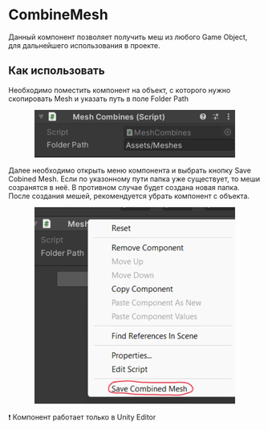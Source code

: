 # CombineMesh

Данный компонент позволяет получить меш из любого Game Object, для дальнейшего использования в проекте.

## Как использовать 

Необходимо поместить компонент на объект, с которого нужно скопировать Mesh и указать путь  в поле Folder Path

<p align = center>
<img width="400" src="image/image-1.png">
</p>

Далее необходимо открыть меню компонента и выбрать кнопку Save Cobined Mesh. Если по указонному пути папка уже существует, то меши созранятся в неё. В противном случае будет создана новая папка. После  создания мешей, рекомендуется убрать компонент с объекта.
<p align = center>
<img width="400" src="image/image-2.png">
</p>

❗ Компонент работает только в Unity Editor

